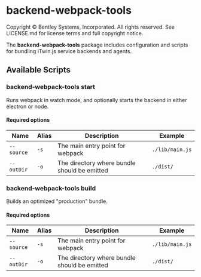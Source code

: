 # backend-webpack-tools

Copyright © Bentley Systems, Incorporated. All rights reserved. See LICENSE.md for license terms and full copyright notice.

The __backend-webpack-tools__ package includes configuration and scripts for bundling iTwin.js service backends and agents.

## Available Scripts

### __backend-webpack-tools start__

Runs webpack in watch mode, and optionally starts the backend in either electron or node.

#### Required options

| Name | Alias | Description | Example |
| - | - | - | - |
| `--source` | `-s` | The main entry point for webpack | `./lib/main.js` |
| `--outDir` | `-o` | The directory where bundle should be emitted | `./dist/` |

### __backend-webpack-tools build__

Builds an optimized "production" bundle.

#### Required options

| Name | Alias | Description | Example |
| - | - | - | - |
| `--source` | `-s` | The main entry point for webpack | `./lib/main.js` |
| `--outDir` | `-o` | The directory where bundle should be emitted | `./dist/` |